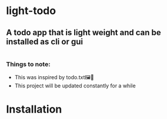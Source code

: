 # light-todo
## A todo app that is light weight and can be installed as cli or gui
# 
### Things to note:
- This was inspired by todo.txt🖼️🎨
- This project will be updated constantly for a while
# Installation
